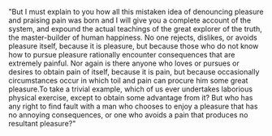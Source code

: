 "But I must explain to you how all this mistaken idea of
denouncing pleasure and praising pain was born and I will
give you a complete account of the system, and expound the
actual teachings of the great explorer of the truth, the
master-builder of human happiness. No one rejects, dislikes,
or avoids pleasure itself, because it is pleasure, but because
those who do not know how to pursue pleasure rationally
encounter consequences that are extremely painful. Nor again
is there anyone who loves or pursues or desires to obtain pain
of itself, because it is pain, but because occasionally
circumstances occur in which toil and pain can procure him some
great pleasure.To take a trivial example, which of us ever
undertakes laborious physical exercise, except to obtain some
advantage from it? But who has any right to find fault with a man
who chooses to enjoy a pleasure that has no annoying consequences,
or one who avoids a pain that produces no resultant pleasure?"